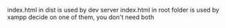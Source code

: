 index.html in dist is used by dev server
index.html in root folder is used by xampp
decide on one of them, you don't need both
